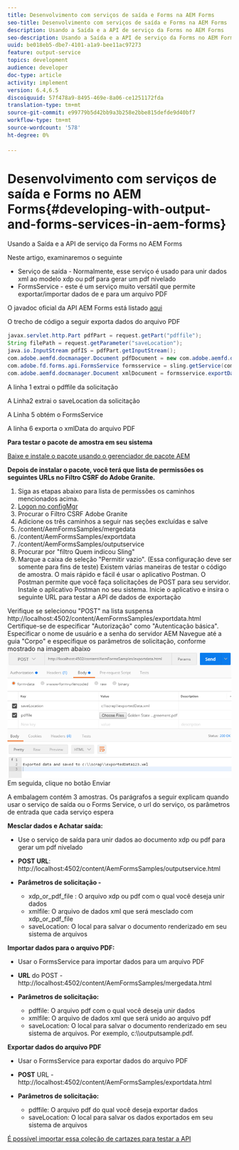 ```yaml
---
title: Desenvolvimento com serviços de saída e Forms na AEM Forms
seo-title: Desenvolvimento com serviços de saída e Forms na AEM Forms
description: Usando a Saída e a API de serviço da Forms no AEM Forms
seo-description: Usando a Saída e a API de serviço da Forms no AEM Forms
uuid: be018eb5-dbe7-4101-a1a9-bee11ac97273
feature: output-service
topics: development
audience: developer
doc-type: article
activity: implement
version: 6.4,6.5
discoiquuid: 57f478a9-8495-469e-8a06-ce1251172fda
translation-type: tm+mt
source-git-commit: e99779b5d42bb9a3b258e2bbe815defde9d40bf7
workflow-type: tm+mt
source-wordcount: '578'
ht-degree: 0%

---
```



# Desenvolvimento com serviços de saída e Forms no AEM Forms{#developing-with-output-and-forms-services-in-aem-forms}

Usando a Saída e a API de serviço da Forms no AEM Forms

Neste artigo, examinaremos o seguinte

* Serviço de saída - Normalmente, esse serviço é usado para unir dados xml ao modelo xdp ou pdf para gerar um pdf nivelado
* FormsService - este é um serviço muito versátil que permite exportar/importar dados de e para um arquivo PDF

O javadoc oficial da API AEM Forms está listado [aqui](https://helpx.adobe.com/aem-forms/6/javadocs/com/adobe/fd/output/api/package-summary.html)

O trecho de código a seguir exporta dados do arquivo PDF

```java
javax.servlet.http.Part pdfPart = request.getPart("pdffile");
String filePath = request.getParameter("saveLocation");
java.io.InputStream pdfIS = pdfPart.getInputStream();
com.adobe.aemfd.docmanager.Document pdfDocument = new com.adobe.aemfd.docmanager.Document(pdfIS);
com.adobe.fd.forms.api.FormsService formsservice = sling.getService(com.adobe.fd.forms.api.FormsService.class);
com.adobe.aemfd.docmanager.Document xmlDocument = formsservice.exportData(pdfDocument,com.adobe.fd.forms.api.DataFormat.Auto);
```

A linha 1 extrai o pdffile da solicitação

A Linha2 extrai o saveLocation da solicitação

A Linha 5 obtém o FormsService

A linha 6 exporta o xmlData do arquivo PDF

**Para testar o pacote de amostra em seu sistema**

[Baixe e instale o pacote usando o gerenciador de pacote AEM](assets/outputandformsservice.zip)




**Depois de instalar o pacote, você terá que lista de permissões os seguintes URLs no Filtro CSRF do Adobe Granite.**

1. Siga as etapas abaixo para lista de permissões os caminhos mencionados acima.
1. [Logon no configMgr](http://localhost:4502/system/console/configMgr)
1. Procurar o Filtro CSRF Adobe Granite
1. Adicione os três caminhos a seguir nas seções excluídas e salve
1. /content/AemFormsSamples/mergedata
1. /content/AemFormsSamples/exportdata
1. /content/AemFormsSamples/outputservice
1. Procurar por &quot;filtro Quem indicou Sling&quot;
1. Marque a caixa de seleção &quot;Permitir vazio&quot;. (Essa configuração deve ser somente para fins de teste)
Existem várias maneiras de testar o código de amostra. O mais rápido e fácil é usar o aplicativo Postman. O Postman permite que você faça solicitações de POST para seu servidor. Instale o aplicativo Postman no seu sistema.
Inicie o aplicativo e insira o seguinte URL para testar a API de dados de exportação

Verifique se selecionou &quot;POST&quot; na lista suspensa
http://localhost:4502/content/AemFormsSamples/exportdata.html
Certifique-se de especificar &quot;Autorização&quot; como &quot;Autenticação básica&quot;. Especificar o nome de usuário e a senha do servidor AEM
Navegue até a guia &quot;Corpo&quot; e especifique os parâmetros de solicitação, conforme mostrado na imagem abaixo
![export](assets/postexport.png)
Em seguida, clique no botão Enviar

A embalagem contém 3 amostras. Os parágrafos a seguir explicam quando usar o serviço de saída ou o Forms Service, o url do serviço, os parâmetros de entrada que cada serviço espera

**Mesclar dados e Achatar saída:**

* Use o serviço de saída para unir dados ao documento xdp ou pdf para gerar um pdf nivelado
* **POST URL**: http://localhost:4502/content/AemFormsSamples/outputservice.html
* **Parâmetros de solicitação -**

   * xdp_or_pdf_file : O arquivo xdp ou pdf com o qual você deseja unir dados
   * xmlfile: O arquivo de dados xml que será mesclado com xdp_or_pdf_file
   * saveLocation: O local para salvar o documento renderizado em seu sistema de arquivos

**Importar dados para o arquivo PDF:**
* Usar o FormsService para importar dados para um arquivo PDF
* **URL**  do POST - http://localhost:4502/content/AemFormsSamples/mergedata.html
* **Parâmetros de solicitação:**

   * pdffile: O arquivo pdf com o qual você deseja unir dados
   * xmlfile: O arquivo de dados xml que será unido ao arquivo pdf
   * saveLocation: O local para salvar o documento renderizado em seu sistema de arquivos. Por exemplo, c:\\\outputsample.pdf.

**Exportar dados do arquivo PDF**
* Usar o FormsService para exportar dados do arquivo PDF
* **POST** URL - http://localhost:4502/content/AemFormsSamples/exportdata.html
* **Parâmetros de solicitação:**

   * pdffile: O arquivo pdf do qual você deseja exportar dados
   * saveLocation: O local para salvar os dados exportados em seu sistema de arquivos

[É possível importar essa coleção de cartazes para testar a API](assets/document-services-postman-collection.json)

